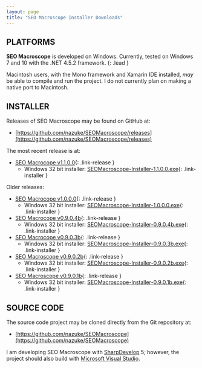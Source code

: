 ```yaml
---
layout: page
title: "SEO Macroscope Installer Downloads"
---
```


## PLATFORMS

**SEO Macroscope** is developed on Windows. Currently, tested on Windows 7 and 10 with the .NET 4.5.2 framework.
{: .lead }

Macintosh users, with the Mono framework and Xamarin IDE installed, *may* be able to compile and run the project. I do not currently plan on making a native port to Macintosh.

## INSTALLER

Releases of SEO Macroscope may be found on GitHub at:

* [https://github.com/nazuke/SEOMacroscope/releases](https://github.com/nazuke/SEOMacroscope/releases)

The most recent release is at:

* [SEO Macrocope v1.1.0.0](https://github.com/nazuke/SEOMacroscope/releases/tag/v1.1.0.0){: .link-release }
    * Windows 32 bit installer: [SEOMacroscope-Installer-1.1.0.0.exe](https://github.com/nazuke/SEOMacroscope/releases/download/v1.1.0.0/SEOMacroscope-Installer-1.1.0.0.exe){: .link-installer }

Older releases:

* [SEO Macrocope v1.0.0.0](https://github.com/nazuke/SEOMacroscope/releases/tag/v1.0.0.0){: .link-release }
    * Windows 32 bit installer: [SEOMacroscope-Installer-1.0.0.0.exe](https://github.com/nazuke/SEOMacroscope/releases/download/v1.0.0.0/SEOMacroscope-Installer-1.0.0.0.exe){: .link-installer }
* [SEO Macrocope v0.9.0.4b](https://github.com/nazuke/SEOMacroscope/releases/tag/v0.9.0.4b){: .link-release }
    * Windows 32 bit installer: [SEOMacroscope-Installer-0.9.0.4b.exe](https://github.com/nazuke/SEOMacroscope/releases/download/v0.9.0.4b/SEOMacroscope-Installer-0.9.0.4b.exe){: .link-installer }
* [SEO Macrocope v0.9.0.3b](https://github.com/nazuke/SEOMacroscope/releases/tag/v0.9.0.3b){: .link-release }
    * Windows 32 bit installer: [SEOMacroscope-Installer-0.9.0.3b.exe](https://github.com/nazuke/SEOMacroscope/releases/download/v0.9.0.3b/SEOMacroscope-Installer-0.9.0.3b.exe){: .link-installer }
* [SEO Macroscope v0.9.0.2b](https://github.com/nazuke/SEOMacroscope/releases/tag/v0.9.0.2b){: .link-release }
    * Windows 32 bit installer: [SEOMacroscope-Installer-0.9.0.2b.exe](https://github.com/nazuke/SEOMacroscope/releases/download/v0.9.0.2b/SEOMacroscope-Installer-0.9.0.2b.exe){: .link-installer }
* [SEO Macroscope v0.9.0.1b](https://github.com/nazuke/SEOMacroscope/releases/tag/v0.9.0.1b){: .link-release }
    * Windows 32 bit installer: [SEOMacroscope-Installer-0.9.0.1b.exe](https://github.com/nazuke/SEOMacroscope/releases/download/v0.9.0.1b/SEOMacroscope-Installer-0.9.0.1b.exe){: .link-installer }

## SOURCE CODE

The source code project may be cloned directly from the Git repository at:

* [https://github.com/nazuke/SEOMacroscope](https://github.com/nazuke/SEOMacroscope)

I am developing SEO Macroscope with [SharpDevelop](http://www.icsharpcode.net/opensource/sd/Default.aspx) 5; however, the project should also build with [Microsoft Visual Studio](https://www.visualstudio.com/).
